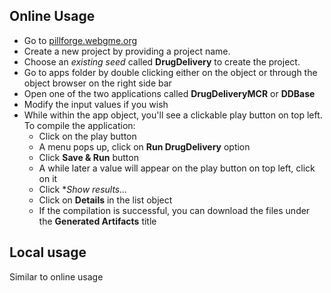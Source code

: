 ## Online Usage

* Go to [pillforge.webgme.org](http://pillforge.webgme.org)
* Create a new project by providing a project name.
* Choose an *existing seed* called **DrugDelivery** to create the project.
* Go to apps folder by double clicking either on the object or through the object browser on the right side bar
* Open one of the two applications called **DrugDeliveryMCR** or **DDBase**
* Modify the input values if you wish
* While within the app object, you'll see a clickable play button on top left. To compile the application:
  * Click on the play button
  * A menu pops up, click on **Run DrugDelivery** option
  * Click **Save & Run** button
  * A while later a value will appear on the play button on top left, click on it
  * Click **Show results...*
  * Click on **Details** in the list object
  * If the compilation is successful, you can download the files under the **Generated Artifacts** title

## Local usage
Similar to online usage
